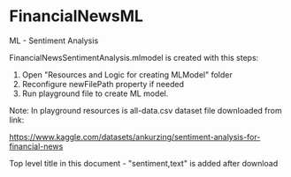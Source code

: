 # FinancialNewsML
 ML - Sentiment Analysis

FinancialNewsSentimentAnalysis.mlmodel is created with this steps:
1. Open "Resources and Logic for creating MLModel" folder
2. Reconfigure newFilePath property if needed
3. Run playground file to create ML model.

Note:
In playground resources is all-data.csv dataset file downloaded from link:

https://www.kaggle.com/datasets/ankurzing/sentiment-analysis-for-financial-news

Top level title in this document - "sentiment,text" is added after download
